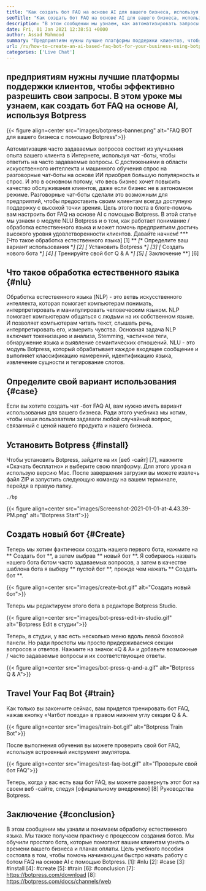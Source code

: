 ```yaml
---
title: "Как создать бот FAQ на основе AI для вашего бизнеса, используя Botpress" 
seoTitle: "Как создать бот FAQ на основе AI для вашего бизнеса, используя Botpress" 
description: "В этом сообщении мы узнаем, как автоматизировать запросы ваших клиентов, используя бот FAQ на основе AI, используя Botpress на вашем сайте." 
date: Fri, 01 Jan 2021 12:38:51 +0000
author: Assad Mahmood
summary: "Предприятиям нужны лучшие платформы поддержки клиентов, чтобы эффективно разрешить свои запросы. В этом уроке мы узнаем, как создать бот FAQ на основе AI, используя Botpress" 
url: /ru/how-to-create-an-ai-based-faq-bot-for-your-business-using-botpress/
categories: ['Live Chat']
---
```


## предприятиям нужны лучшие платформы поддержки клиентов, чтобы эффективно разрешить свои запросы. В этом уроке мы узнаем, как создать бот FAQ на основе AI, используя Botpress

{{< figure align=center src="images/botpress-banner.png" alt="FAQ BOT для вашего бизнеса с помощью Botpress">}}

Автоматизация часто задаваемых вопросов состоит из улучшения опыта вашего клиента в Интернете, используя чат -боты, чтобы ответить на часто задаваемые вопросы. С достижениями в области искусственного интеллекта и машинного обучения спрос на разговорные чат-боты на основе ИИ приобрел большую популярность и спрос. И это в основном потому, что весь бизнес хочет повысить качество обслуживания клиентов, даже если бизнес не в автономном режиме. Разговорные чат-боты сделали это возможным для предприятий, чтобы предоставить своим клиентам всегда доступную поддержку с высокой точки зрения. Цель этого поста в блоге-помочь вам настроить бот FAQ на основе AI с помощью Botpress.
В этой статье мы узнаем о модуле NLU Botpress и о том, как работает понимание / обработка естественного языка и может помочь предприятиям достичь высокого уровня удовлетворенности клиентов. Давайте начнем!
  *** [Что такое обработка естественного языка] [1] **
  *[** Определите ваш вариант использования **] [2]
  *[** Установить Botpress **] [3]
  *[** Создать нового бота **] [4]
  *[** Тренируйте свой бот Q & A **] [5]
  *[** Заключение **] [6]

## Что такое обработка естественного языка {#nlu}
Обработка естественного языка (NLP) - это ветвь искусственного интеллекта, которая помогает компьютерам понимать, интерпретировать и манипулировать человеческим языком. NLP помогает компьютерам общаться с людьми на их собственном языке. И позволяет компьютерам читать текст, слышать речь, интерпретировать его, измерить чувства.
Основная задача NLP включает токенизацию и анализа, Stemming, частичное теги, обнаружение языка и выявление семантических отношений.
NLU - это модуль Botpress, который обрабатывает каждое входящее сообщение и выполняет классификацию намерений, идентификацию языка, извлечение сущности и тегирование слотов.

## Определите свой вариант использования {#case}
Если вы хотите создать чат -бот FAQ AI, вам нужно иметь вариант использования для вашего бизнеса. Ради этого учебника мы хотим, чтобы наши пользователи задавали любой случайный вопрос, связанный с ценой нашего продукта и нашего бизнеса.

## Установить Botpress {#install}
Чтобы установить Botpress, зайдите на их [веб -сайт] [7], нажмите «Скачать бесплатно» и выберите свою платформу. Для этого урока я использую версию Mac. После завершения загрузки вы можете извлечь файл ZIP и запустить следующую команду на вашем терминале, перейдя в правую папку.
```
./bp
```

{{< figure align=center src="images/Screenshot-2021-01-01-at-4.43.39-PM.png" alt="Botpress Start">}}


## Создать новый бот {#Create}
Теперь мы хотим фактически создать нашего первого бота, нажмите на ** Создать бот **, а затем выбрав ** новый бот **. Я собираюсь назвать нашего бота ботом часто задаваемых вопросов, а затем в качестве шаблона бота я выберу ** пустой бот **, прежде чем нажать ** Создать бот **.

{{< figure align=center src="images/create-bot.gif" alt="Создать новый бот">}}

Теперь мы редактируем этого бота в редакторе Botpress Studio.

{{< figure align=center src="images/bot-press-edit-in-studio.gif" alt="Botpress Edit в студии">}}

Теперь, в студии, у вас есть несколько меню вдоль левой боковой панели. Но ради простоты мы просто придерживаемся секции вопросов и ответов.
Нажмите на значок «Q & A» и добавьте возможные / часто задаваемые вопросы и их соответствующие ответы.

{{< figure align=center src="images/bot-press-q-and-a.gif" alt="Botpress Q & A">}}


## Travel Your Faq Bot {#train}
Как только вы закончите сейчас, вам придется тренировать бот FAQ, нажав кнопку «Чатбот поезда» в правом нижнем углу секции Q & A.

{{< figure align=center src="images/train-bot.gif" alt="Botpress Train Bot">}}

После выполнения обучения вы можете проверить свой бот FAQ, используя встроенный инструмент эмулятора.

{{< figure align=center src="images/test-faq-bot.gif" alt="Проверьте свой бот FAQ">}}

Теперь, когда у вас есть ваш бот FAQ, вы можете развернуть этот бот на своем веб -сайте, следуя [официальному внедрению] [8] Руководства Botpress.

## Заключение {#conclusion}
В этом сообщении мы узнали и понимаем обработку естественного языка. Мы также получаем практику с процессом создания ботов. Мы обучили простого бота, которые помогают вашим клиентам узнать о времени вашего бизнеса и планах оплаты. Цель учебного пособия состояла в том, чтобы помочь начинающим быстро начать работу с ботом FAQ на основе AI с помощью Botpress.
[1]: #nlu
[2]: #case
[3]: #install
[4]: #create
[5]: #train
[6]: #conclusion
[7]: https://botpress.com/download
[8]: https://botpress.com/docs/channels/web
